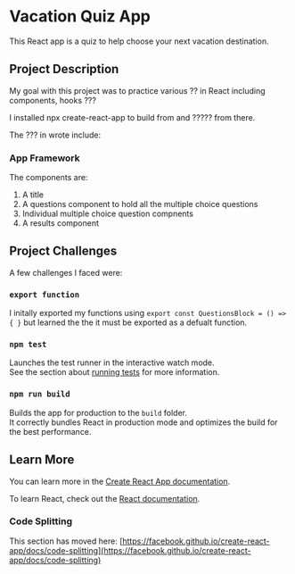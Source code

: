 # Vacation Quiz App

This React app is a quiz to help choose your next vacation destination. 

## Project Description

My goal with this project was to practice various ?? in React including components, hooks ???

I installed npx create-react-app to build from and ????? from there.

The ??? in wrote include: 

### App Framework

The components are: 
1. A title
2. A questions component to hold all the multiple choice questions
3. Individual multiple choice question compnents
3. A results component 

## Project Challenges

A few challenges I faced were: 

### `export function`

I initally exported my functions using 
`export const QuestionsBlock = () => {
}`
but learned the the it must be exported  as a defualt function.


### `npm test`

Launches the test runner in the interactive watch mode.\
See the section about [running tests](https://facebook.github.io/create-react-app/docs/running-tests) for more information.

### `npm run build`

Builds the app for production to the `build` folder.\
It correctly bundles React in production mode and optimizes the build for the best performance.


## Learn More

You can learn more in the [Create React App documentation](https://facebook.github.io/create-react-app/docs/getting-started).

To learn React, check out the [React documentation](https://reactjs.org/).

### Code Splitting

This section has moved here: [https://facebook.github.io/create-react-app/docs/code-splitting](https://facebook.github.io/create-react-app/docs/code-splitting)


